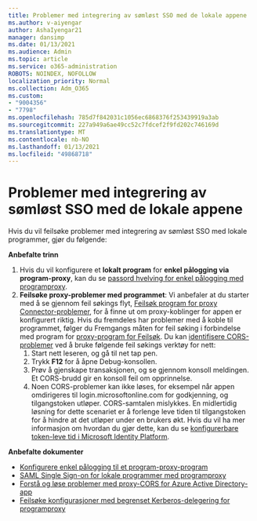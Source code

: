```yaml
---
title: Problemer med integrering av sømløst SSO med de lokale appene
ms.author: v-aiyengar
author: AshaIyengar21
manager: dansimp
ms.date: 01/13/2021
ms.audience: Admin
ms.topic: article
ms.service: o365-administration
ROBOTS: NOINDEX, NOFOLLOW
localization_priority: Normal
ms.collection: Adm_O365
ms.custom:
- "9004356"
- "7798"
ms.openlocfilehash: 785d7f842031c1056ec6868376f253439919a3ab
ms.sourcegitcommit: 227a949a6ae49cc52c7fdcef2f9fd202c746169d
ms.translationtype: MT
ms.contentlocale: nb-NO
ms.lasthandoff: 01/13/2021
ms.locfileid: "49868718"
---
```

# <a name="issues-with-integrating-seamless-sso-with-my-on-premises-apps"></a>Problemer med integrering av sømløst SSO med de lokale appene

Hvis du vil feilsøke problemer med integrering av sømløst SSO med lokale programmer, gjør du følgende:

**Anbefalte trinn**

1. Hvis du vil konfigurere et **lokalt program** for **enkel pålogging via program-proxy**, kan du se [passord hvelving for enkel pålogging med programproxy](https://docs.microsoft.com/azure/active-directory/manage-apps/application-proxy-configure-single-sign-on-password-vaulting).
1. **Feilsøke proxy-problemer med programmet**: Vi anbefaler at du starter med å se gjennom feil søkings flyt, [Feilsøk program for proxy Connector-problemer](https://docs.microsoft.com/azure/active-directory/manage-apps/application-proxy-debug-connectors), for å finne ut om proxy-koblinger for appen er konfigurert riktig. Hvis du fremdeles har problemer med å koble til programmet, følger du Fremgangs måten for feil søking i forbindelse med program for [proxy-program for Feilsøk](https://docs.microsoft.com/azure/active-directory/manage-apps/application-proxy-debug-apps). Du kan [identifisere CORS-problemer](https://docs.microsoft.com/azure/active-directory/manage-apps/application-proxy-understand-cors-issues#understand-and-identify-cors-issues) ved å bruke følgende feil søkings verktøy for nett:
    1. Start nett leseren, og gå til net tap pen.
    1. Trykk **F12** for å åpne Debug-konsollen.
    1. Prøv å gjenskape transaksjonen, og se gjennom konsoll meldingen. Et CORS-brudd gir en konsoll feil om opprinnelse.
    1. Noen CORS-problemer kan ikke løses, for eksempel når appen omdirigeres til login.microsoftonline.com for godkjenning, og tilgangstoken utløper. CORS-samtalen mislykkes. En midlertidig løsning for dette scenariet er å forlenge leve tiden til tilgangstoken for å hindre at det utløper under en brukers økt. Hvis du vil ha mer informasjon om hvordan du gjør dette, kan du se [konfigurerbare token-leve tid i Microsoft Identity Platform](https://docs.microsoft.com/azure/active-directory/develop/active-directory-configurable-token-lifetimes).

**Anbefalte dokumenter**

- [Konfigurere enkel pålogging til et program-proxy-program](https://docs.microsoft.com/azure/active-directory/manage-apps/application-proxy-config-sso-how-to)
- [SAML Single Sign-on for lokale programmer med programproxy](https://docs.microsoft.com/azure/active-directory/manage-apps/application-proxy-configure-single-sign-on-on-premises-apps)
- [Forstå og løse problemer med proxy-CORS for Azure Active Directory-app](https://docs.microsoft.com/azure/active-directory/manage-apps/application-proxy-understand-cors-issues#solutions-for-application-proxy-cors-issues)
- [Feilsøke konfigurasjoner med begrenset Kerberos-delegering for programproxy](https://docs.microsoft.com/azure/active-directory/manage-apps/application-proxy-back-end-kerberos-constrained-delegation-how-to)